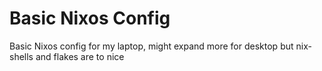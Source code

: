 # Basic Nixos Config
Basic Nixos config for my laptop, might expand more for desktop but nix-shells and flakes are to nice
